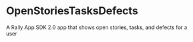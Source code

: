 OpenStoriesTasksDefects
=======================

A Rally App SDK 2.0 app that shows open stories, tasks, and defects for a user